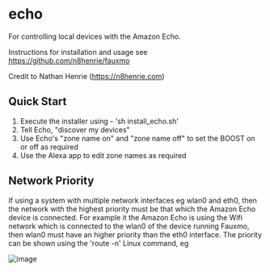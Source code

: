 # echo
For controlling local devices with the Amazon Echo.

Instructions for installation and usage see https://github.com/n8henrie/fauxmo

Credit to Nathan Henrie (https://n8henrie.com)


## Quick Start

1. Execute the installer using - 'sh install_echo.sh'
2. Tell Echo, "discover my devices"
3. Use Echo's "zone name on" and "zone name off" to set the BOOST on or off as required
4. Use the Alexa app to edit zone names as required

## Network Priority

If using a system with multiple network interfaces eg wlan0 and eth0, then the network with the highest priority must be that which the Amazon Echo device is connected.
For example it the Amazon Echo is using the Wifi network which is connected to the wlan0 of the device running Fauxmo, then wlan0 must have an higher priority than the eth0 interface. The priority can be shown using the 'route -n' Linux command, eg

![image](https://user-images.githubusercontent.com/46624596/151797961-45297ee0-094c-4b99-88be-93710a1dd8fd.png)
